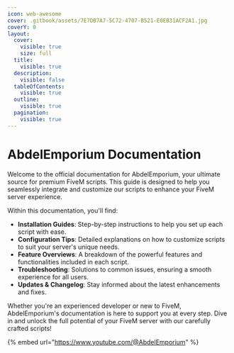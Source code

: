 ```yaml
---
icon: web-awesome
cover: .gitbook/assets/7E7DB7A7-5C72-4707-B521-E0EB31ACF2A1.jpg
coverY: 0
layout:
  cover:
    visible: true
    size: full
  title:
    visible: true
  description:
    visible: false
  tableOfContents:
    visible: true
  outline:
    visible: true
  pagination:
    visible: true
---
```


# AbdelEmporium Documentation

Welcome to the official documentation for AbdelEmporium, your ultimate source for premium FiveM scripts. This guide is designed to help you seamlessly integrate and customize our scripts to enhance your FiveM server experience.

Within this documentation, you'll find:

* **Installation Guides**: Step-by-step instructions to help you set up each script with ease.
* **Configuration Tips**: Detailed explanations on how to customize scripts to suit your server's unique needs.
* **Feature Overviews**: A breakdown of the powerful features and functionalities included in each script.
* **Troubleshooting**: Solutions to common issues, ensuring a smooth experience for all users.
* **Updates & Changelog**: Stay informed about the latest enhancements and fixes.

Whether you're an experienced developer or new to FiveM, AbdelEmporium's documentation is here to support you at every step. Dive in and unlock the full potential of your FiveM server with our carefully crafted scripts!

{% embed url="https://www.youtube.com/@AbdelEmporium" %}
